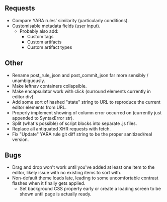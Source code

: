 ## Requests
*  Compare YARA rules' similarity (particularly conditions).
*  Customisable metadata fields (user input).
    * Probably also add:
        * Custom tags
        * Custom artifacts
        * Custom artifact types

## Other
*  Rename post_rule_json and post_commit_json far more sensibly / unambiguously.
* Make leftnav containers collapsible.
* Make encapsulator work with click (surround elements currently in editor div)
* Add some sort of hashed "state" string to URL to reproduce the current editor elements from URL.
* Properly implement showing of column error occurred on (currently just appended to SyntaxError str).
* Split (what's possible) of script blocks into separate .js files.
* Replace all antiquated XHR requests with fetch.
* Fix "Update" YARA rule git diff string to be the proper sanitized/real version.

## Bugs
* Drag and drop won't work until you've added at least one item to the editor, 
  likely issue with no existing items to sort with. 
* Non-default theme loads late, leading to some uncomfortable contrast flashes when it finally gets applied.
    * Set background CSS property early or create a loading screen to be shown until page is actually ready.